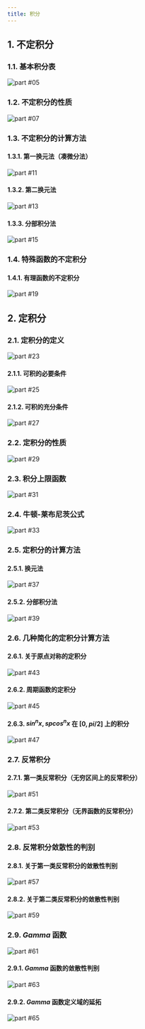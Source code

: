 ```yaml
---
title: 积分
---
```


## 1. 不定积分

### 1.1. 基本积分表

<picture><source media="(min-width:600px)" srcset="./desktop/page-05.svg"><img src="./mobile/page-05.svg" alt="part #05"></picture>

### 1.2. 不定积分的性质

<picture><source media="(min-width:600px)" srcset="./desktop/page-07.svg"><img src="./mobile/page-07.svg" alt="part #07"></picture>

### 1.3. 不定积分的计算方法

#### 1.3.1. 第一换元法（凑微分法）

<picture><source media="(min-width:600px)" srcset="./desktop/page-11.svg"><img src="./mobile/page-11.svg" alt="part #11"></picture>

#### 1.3.2. 第二换元法

<picture><source media="(min-width:600px)" srcset="./desktop/page-13.svg"><img src="./mobile/page-13.svg" alt="part #13"></picture>

#### 1.3.3. 分部积分法

<picture><source media="(min-width:600px)" srcset="./desktop/page-15.svg"><img src="./mobile/page-15.svg" alt="part #15"></picture>

### 1.4. 特殊函数的不定积分

#### 1.4.1. 有理函数的不定积分

<picture><source media="(min-width:600px)" srcset="./desktop/page-19.svg"><img src="./mobile/page-19.svg" alt="part #19"></picture>

## 2. 定积分

### 2.1. 定积分的定义

<picture><source media="(min-width:600px)" srcset="./desktop/page-23.svg"><img src="./mobile/page-23.svg" alt="part #23"></picture>

#### 2.1.1. 可积的必要条件

<picture><source media="(min-width:600px)" srcset="./desktop/page-25.svg"><img src="./mobile/page-25.svg" alt="part #25"></picture>

#### 2.1.2. 可积的充分条件

<picture><source media="(min-width:600px)" srcset="./desktop/page-27.svg"><img src="./mobile/page-27.svg" alt="part #27"></picture>

### 2.2. 定积分的性质

<picture><source media="(min-width:600px)" srcset="./desktop/page-29.svg"><img src="./mobile/page-29.svg" alt="part #29"></picture>

### 2.3. 积分上限函数

<picture><source media="(min-width:600px)" srcset="./desktop/page-31.svg"><img src="./mobile/page-31.svg" alt="part #31"></picture>

### 2.4. 牛顿-莱布尼茨公式

<picture><source media="(min-width:600px)" srcset="./desktop/page-33.svg"><img src="./mobile/page-33.svg" alt="part #33"></picture>

### 2.5. 定积分的计算方法

#### 2.5.1. 换元法

<picture><source media="(min-width:600px)" srcset="./desktop/page-37.svg"><img src="./mobile/page-37.svg" alt="part #37"></picture>

#### 2.5.2. 分部积分法

<picture><source media="(min-width:600px)" srcset="./desktop/page-39.svg"><img src="./mobile/page-39.svg" alt="part #39"></picture>

### 2.6. 几种简化的定积分计算方法

#### 2.6.1. 关于原点对称的定积分

<picture><source media="(min-width:600px)" srcset="./desktop/page-43.svg"><img src="./mobile/page-43.svg" alt="part #43"></picture>

#### 2.6.2. 周期函数的定积分

<picture><source media="(min-width:600px)" srcset="./desktop/page-45.svg"><img src="./mobile/page-45.svg" alt="part #45"></picture>

#### 2.6.3. $sin^n x,sp cos^n x$ 在 $[0,pi/2]$ 上的积分

<picture><source media="(min-width:600px)" srcset="./desktop/page-47.svg"><img src="./mobile/page-47.svg" alt="part #47"></picture>

### 2.7. 反常积分

#### 2.7.1. 第一类反常积分（无穷区间上的反常积分）

<picture><source media="(min-width:600px)" srcset="./desktop/page-51.svg"><img src="./mobile/page-51.svg" alt="part #51"></picture>

#### 2.7.2. 第二类反常积分（无界函数的反常积分）

<picture><source media="(min-width:600px)" srcset="./desktop/page-53.svg"><img src="./mobile/page-53.svg" alt="part #53"></picture>

### 2.8. 反常积分敛散性的判别

#### 2.8.1. 关于第一类反常积分的敛散性判别

<picture><source media="(min-width:600px)" srcset="./desktop/page-57.svg"><img src="./mobile/page-57.svg" alt="part #57"></picture>

#### 2.8.2. 关于第二类反常积分的敛散性判别

<picture><source media="(min-width:600px)" srcset="./desktop/page-59.svg"><img src="./mobile/page-59.svg" alt="part #59"></picture>

### 2.9. $Gamma$ 函数

<picture><source media="(min-width:600px)" srcset="./desktop/page-61.svg"><img src="./mobile/page-61.svg" alt="part #61"></picture>

#### 2.9.1. $Gamma$ 函数的敛散性判别

<picture><source media="(min-width:600px)" srcset="./desktop/page-63.svg"><img src="./mobile/page-63.svg" alt="part #63"></picture>

#### 2.9.2. $Gamma$ 函数定义域的延拓

<picture><source media="(min-width:600px)" srcset="./desktop/page-65.svg"><img src="./mobile/page-65.svg" alt="part #65"></picture>

